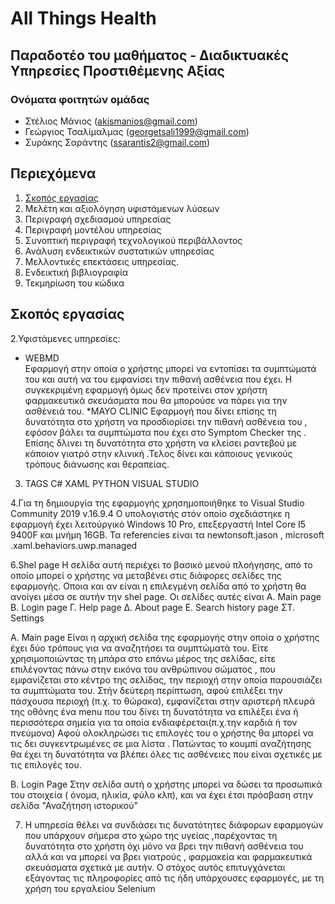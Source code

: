 # All Things Health

## Παραδοτέο του μαθήματος - Διαδικτυακές Υπηρεσίες Προστιθέμενης Αξίας

### Ονόματα φοιτητών ομάδας

* Στέλιος Μάνιος (akismanios@gmail.com)
* Γεώργιος Τσαλίμαλμας (georgetsali1999@gmail.com)
* Συράκης Σαράντης (ssarantis2@gmail.com)

## Περιεχόμενα

1. [Σκοπός εργασίας](#σκοπός-εργασίας)
2. Μελέτη και αξιολόγηση υφιστάμενων λύσεων
3. Περιγραφή σχεδιασμού υπηρεσίας
4. Περιγραφή μοντέλου υπηρεσίας
5. Συνοπτική περιγραφή τεχνολογικού περιβάλλοντος
6. Ανάλυση ενδεικτικών συστατικών υπηρεσίας
7. Μελλοντικές επεκτάσεις υπηρεσίας.
8. Ενδεικτική βιβλιογραφία
9. Τεκμηρίωση του κώδικα

## Σκοπός εργασίας






2.Υφιστάμενες υπηρεσίες:
   * WEBMD  
     Εφαρμογή στην οποία ο χρήστης μπορεί να εντοπίσει τα συμπτώματά του και αυτή να του εμφανίσει την πιθανή ασθένεια που έχει.
     Η συγκεκριμένη εφαρμογή όμως δεν προτείνει στον χρήστη φαρμακευτικά σκευάσματα που θα μπορούσε να πάρει για την ασθένειά του.
   *MAYO CLINIC
     Εφαρμογή που δίνει επίσης τη δυνατότητα στο χρήστη να προσδιορίσει την πιθανή ασθένεια του , εφόσον βάλει τα συμπτώματα που έχει 
     στο Symptom Checker της . Επίσης δλινει τη δυνατότητα στο χρήστη να κλείσει ραντεβού με κάποιον γιατρό στην κλινική .Τελος δίνει 
     και κάποιους γενικούς τρόπους διάνωσης και θεραπείας.

3. TAGS
   C#
   XAML
   PYTHON
   VISUAL STUDIO

4.Για τη δημιουργία της εφαρμογής χρησημοποιήθηκε το Visual Studio Community 2019 v.16.9.4
  O υπολογιστής στόν οποίο σχεδιάστηκε η εφαρμογή έχει λειτούργικό Windows 10 Pro, επεξεργαστή Intel Core I5 9400F και μνήμη 16GB.
  Τα referencies είναι τα newtonsoft.jason , microsoft .xaml.behaviors.uwp.managed

6.Shel page
  Η σελίδα αυτή περιέχει το βασικό μενού πλοήγησης, από το οποίο μπορεί ο χρήστης να μεταβένει στις διάφορες σελίδες της εφαρμογής.
  Οποια και αν είναι η επιλεγμένη σελίδα από το χρήστη θα ανοίγει μέσα σε αυτήν την shel page.
  Οι σελίδες αυτές είναι 
  Α.  Main page
  Β.  Login page
  Γ.  Help page
  Δ.  About page
  Ε.  Search history page
  ΣΤ. Settings

 Α. Main page
    Είναι η αρχική σελίδα της εφαρμογής στην οποία ο χρήστης έχει δύο τρόπους για να αναζητήσει τα συμπτώματά του. 
    Είτε χρησιμοποιώντας τη μπάρα στο επάνω μέρος της σελίδας, είτε επιλέγοντας πάνω στην εικόνα του ανθρώπινου σώματος , 
    που εμφανίζεται στο κέντρο της σελίδας, την περιοχή στην οποία παρουσιάζει τα συμπτώματα του.
    Στήν δεύτερη περίπτωση, αφού επιλέξει την πάσχουσα περιοχή (π.χ. το θώρακα), εμφανίζεται στην αριστερή πλευρά της οθόνης
    ένα menu που του δίνει τη δυνατότητα να επιλέξει ένα ή περισσότερα σημεία για τα οποία ενδιαφέρεται(π.χ.την καρδιά ή τον πνεύμονα)
    Αφού ολοκληρώσει τις επιλογές του ο χρήστης θα μπορεί να τις δει συγκεντρωμένες σε μια λίστα . Πατώντας το κουμπί αναζήτησης       
    θα έχει τη δυνατότητα να βλέπει όλες τις ασθένειες που είναι σχετικές με τις επιλογές του.

Β. Login Page
   Στην σελίδα αυτή ο χρήστης μπορεί να δώσει τα προσωπικά του στοιχεία ( όνομα, ηλικία, φύλο κλπ), και να έχει έτσι πρόσβαση στην 
   σελίδα "Αναζήτηση ιστορικού"


7. Η υπηρεσία θέλει να συνδιάσει τις δυνατότητες διάφορων εφαρμογών που υπάρχουν σήμερα στο χώρο της υγείας ,παρέχοντας τη δυνατότητα 
   στο χρήστη όχι μόνο να βρει την πιθανή ασθένεια του αλλά και να μπορεί να βρει γιατρούς , φαρμακεία και φαρμακευτικά σκευάσματα 
   σχετικά με αυτήν. Ο στόχος αυτός επιτυγχάνεται εξάγοντας τις πληροφορίες από τις ήδη υπάρχουσες εφαρμογές, με τη χρήση του εργαλείου
   Selenium
